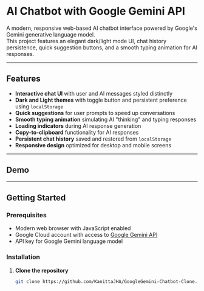 # AI Chatbot with Google Gemini API

A modern, responsive web-based AI chatbot interface powered by Google's Gemini generative language model.  
This project features an elegant dark/light mode UI, chat history persistence, quick suggestion buttons, and a smooth typing animation for AI responses.

---

## Features

- **Interactive chat UI** with user and AI messages styled distinctly
- **Dark and Light themes** with toggle button and persistent preference using `localStorage`
- **Quick suggestions** for user prompts to speed up conversations
- **Smooth typing animation** simulating AI "thinking" and typing responses
- **Loading indicators** during AI response generation
- **Copy-to-clipboard** functionality for AI responses
- **Persistent chat history** saved and restored from `localStorage`
- **Responsive design** optimized for desktop and mobile screens

---

## Demo

<!-- ![Demo Screenshot](./demo-screenshot.png)   -->

---

## Getting Started

### Prerequisites

- Modern web browser with JavaScript enabled
- Google Cloud account with access to [Google Gemini API](https://cloud.google.com/generative-ai)
- API key for Google Gemini language model

### Installation

1. **Clone the repository**
   ```bash
   git clone https://github.com/KanittaJHA/GoogleGemini-Chatbot-Clone.git
   ```
